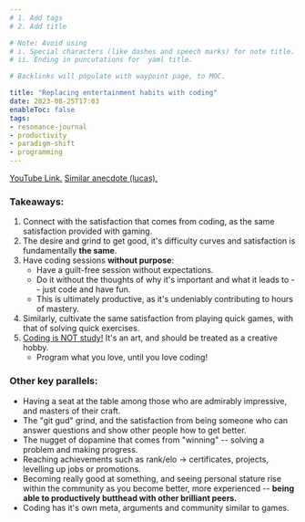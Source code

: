 ```yaml
---
# 1. Add tags
# 2. Add title

# Note: Avoid using 
# i. Special characters (like dashes and speech marks) for note title. 
# ii. Ending in puncutations for  yaml title.  

# Backlinks will populate with waypoint page, to MOC. 

title: "Replacing entertainment habits with coding"
date: 2023-08-25T17:03
enableToc: false
tags:
- resonance-journal
- productivity
- paradigm-shift
- programming
---
```


[YouTube Link.](https://www.youtube.com/watch?v=jclr0N6mvUI)
[Similar anecdote (lucas).](https://www.youtube.com/watch?v=qBC6VHhj64c)

### Takeaways: 
1. Connect with the satisfaction that comes from coding, as the same satisfaction provided with gaming. 
2. The desire and grind to get good, it's difficulty curves and satisfaction is fundamentally **the same**. 
3. Have coding sessions **without purpose**: 
	- Have a guilt-free session without expectations. 
	- Do it without the thoughts of why it's important and what it leads to -- just code and have fun. 
	- This is ultimately productive, as it's undeniably contributing to hours of mastery. 
4. Similarly, cultivate the same satisfaction from playing quick games, with that of solving quick exercises. 
5. [Coding is NOT study!](https://www.youtube.com/watch?v=HggHXFnPOY4) It's an art, and should be treated as a creative hobby. 
	- Program what you love, until you love coding!


### Other key parallels: 
- Having a seat at the table among those who are admirably impressive, and masters of their craft. 
- The "git gud" grind, and the satisfaction from being someone who can answer questions and show other people how to get better. 
- The nugget of dopamine that comes from "winning" -- solving a problem and making progress. 
- Reaching achievements such as rank/elo -> certificates, projects, levelling up jobs or promotions.
- Becoming really good at something, and seeing personal stature rise within the community as you become better, more experienced -- **being able to productively butthead with other brilliant peers.**  
- Coding has it's own meta, arguments and community similar to games. 
